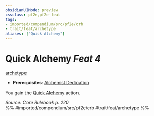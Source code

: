 ```yaml
---
obsidianUIMode: preview
cssclass: pf2e,pf2e-feat
tags:
- imported/compendium/src/pf2e/crb
- trait/feat/archetype
aliases: ["Quick Alchemy"]
---
```

# Quick Alchemy  *Feat 4*  
[archetype](archetype.md)  

- **Prerequisites**: [Alchemist Dedication](alchemist-dedication.md)

You gain the [Quick Alchemy](rules/actions/quick-alchemy.md) action.

*Source: Core Rulebook p. 220*  
%% #imported/compendium/src/pf2e/crb #trait/feat/archetype %%